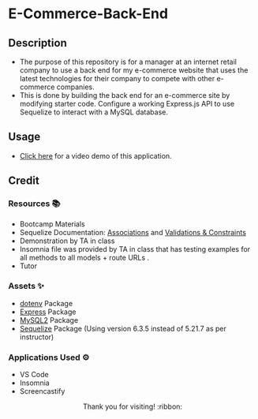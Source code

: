 # E-Commerce-Back-End

## Description

- The purpose of this repository is for a manager at an internet retail company to use a back end for my e-commerce website that uses the latest technologies
for their company to compete with other e-commerce companies.
- This is done by building the back end for an e-commerce site by modifying starter code. Configure a working Express.js API to use Sequelize to interact with a MySQL database.

## Usage

- [Click here](https://drive.google.com/file/d/15EUeqvXYXPkuGVn7Gw3GVAptlVuj3ZjR/view) for a video demo of this application.

## Credit

### Resources :books:
- Bootcamp Materials
- Sequelize Documentation: [Associations](https://sequelize.org/docs/v6/core-concepts/assocs/) and [Validations & Constraints](https://sequelize.org/docs/v6/core-concepts/validations-and-constraints/)
- Demonstration by TA in class
- Insomnia file was provided by TA in class that has testing examples for all methods to all models + route URLs .
- Tutor

### Assets :sparkles:
- [dotenv](https://www.npmjs.com/package/dotenv/v/8.2.0) Package
- [Express](https://www.npmjs.com/package/express/v/4.17.1) Package
- [MySQL2](https://www.npmjs.com/package/mysql2/v/2.1.0) Package
- [Sequelize](https://www.npmjs.com/package/sequelize/v/6.3.5) Package (Using version 6.3.5 instead of 5.21.7 as per instructor)


### Applications Used :gear:
- VS Code
- Insomnia
- Screencastify

<p align="center">Thank you for visiting! :ribbon:</p>
